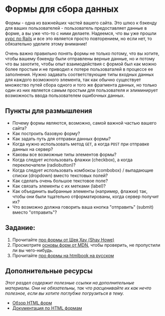 # Формы для сбора данных

Формы - одна из важнейших частей вашего сайта. Это шлюз к бэкенду для ваших пользователей - пользователь предоставляет данные в форме, а вы уже что-то с ними делаете. Надеемся, что вы уже прошли [курс по Rails](/ruby-on-rails) и все это является просто повторением, но если нет, то обязательно уделите этому внимание!

Очень важно правильно понять формы не только потому, что вы хотите, чтобы вашему бэкенду были отправлены верные данные, но и потому что вы захотите, чтобы опыт взаимодействия с формой был как можно более простым и не приводил к потере пользоваталей в процессе ее заполнения. Нужно задавать соответствующие типы входных данных для каждого возможного элемента, так как обычно существует множество путей сбора одного и того же фрагмента данных, но только один из них является самым простым для пользователя и элиминирует возможность ввода пользователем ошибочных данных.

## Пункты для размышления

* Почему формы являются, возможно, самой важной частью вашего сайта?
* Как построить базовую форму?
* Как задать путь для отправки данных формы?
* Когда нужно использовать метод `GET`, а когда `POST` при отправке данных на сервер?
* Каковы все возможные типы элементов формы?
* Когда следует использовать флажки (checkbox), а когда переключатели (radiobutton)?
* Когда следует использовать комбоксы (combobox) / выпадающие списки (dropdown) вместо текстовых полей?
* Как сделать очень большое текстовое поле?
* Как связать элементы с их метками (label)?
* Как объединить выбранные элементы (например, флажки) так, чтобы они были тщательно отформатированы, когда сервер получит их?
* Что возможно должна говорить ваша кнопка "отправить" (submit) вместо "отправить"?

## Задание:
1. Прочитайте [про формы от Шея Хау (Shay Howe)](http://learn.shayhowe.com/html-css/building-forms)
2. Просмотрите [основы форм от MDN](https://developer.mozilla.org/en-US/docs/Web/Guide/HTML/Forms/My_first_HTML_form), чтобы проверить, не пропустили ли вы чего-нибудь.
3. Прочитайте [про формы на htmlbook на русском](http://htmlbook.ru/samhtml5/formy)

## Дополнительные ресурсы

*Этот раздел содержит полезные ссылки на дополнительные материалы. Они не обязательны, так что расценивайте их как нечто полезное, если вы хотите поглубже погрузиться в тему.*

* [Обзор HTML форм](http://docs.webplatform.org/wiki/guides/html_forms_basics)
* [Документация по HTML формам](http://www.w3schools.com/html/html_forms.asp)
